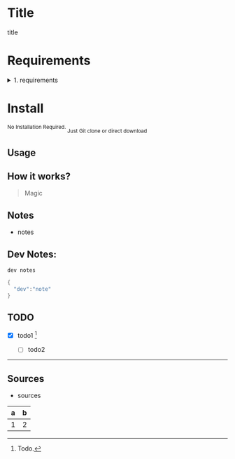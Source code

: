 <!-- This content will not appear in the rendered Markdown -->

# Title
title

# Requirements
<details><summary>1. requirements</summary>
<p>nothing</p>
</details>


# Install
<sup> No Installation Required.  </sup>
<sub> Just Git clone or direct download </sub>


## Usage

## **How it works?**
> Magic

## Notes
- notes

## Dev Notes:
`dev notes`

``` C#
{
  "dev":"note"
}
```


## TODO
- [x] todo1 [^1]
  - [ ] todo2


---

## Sources
- sources

a  | b
--- | ---
1  | 2


[^1]: Todo.
